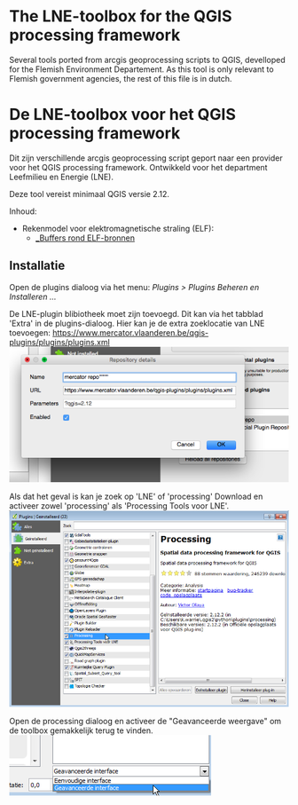 The LNE-toolbox for the QGIS processing framework
=======

Several tools ported from arcgis geoprocessing scripts to QGIS, develloped for the Flemish Environment Departement. 
As this tool is only relevant to Flemish government agencies, the rest of this file is in dutch.

De LNE-toolbox voor het QGIS processing framework
======

Dit zijn verschillende arcgis geoprocessing script geport naar een provider voor het QGIS processing framework.
Ontwikkeld voor het department Leefmilieu en Energie (LNE).

Deze tool vereist minimaal QGIS versie 2.12.

Inhoud:
- Rekenmodel voor elektromagnetische straling (ELF): 
	- [_Buffers rond ELF-bronnen](LNEtools_bufferELFbronnen.md)

Installatie
-----
Open de plugins dialoog via het menu: *Plugins > Plugins Beheren en Installeren ...*
 
De LNE-plugin blibiotheek moet zijn toevoegd. Dit kan via het tabblad 'Extra' in de plugins-dialoog.
Hier kan je de extra zoeklocatie van LNE toevoegen: https://www.mercator.vlaanderen.be/qgis-plugins/plugins/plugins.xml
![](pics/repo.png)

Als dat het geval is kan je zoek op 'LNE' of  'processing'
Download en activeer zowel 'processing' als 'Processing Tools voor LNE'.
![](pics/plugin_dialog.png)

Open de processing dialoog en activeer de "Geavanceerde weergave" om de toolbox gemakkelijk terug te vinden.
![](pics/Geavanceerde_weergave.png)

